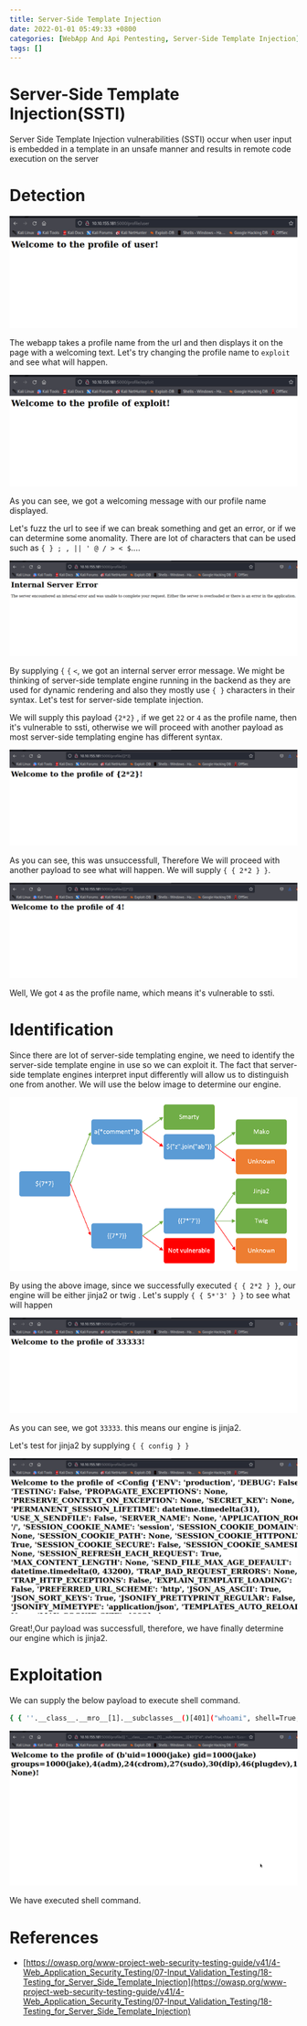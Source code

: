```yaml
---
title: Server-Side Template Injection
date: 2022-01-01 05:49:33 +0800
categories: [WebApp And Api Pentesting, Server-Side Template Injection]
tags: [] 
---
```


# Server-Side Template Injection(SSTI)

 Server Side Template Injection vulnerabilities (SSTI) occur when user input is embedded in a template in an unsafe manner and results in remote code execution on the server
 
# Detection

![ssti](https://raw.githubusercontent.com/cyberkhalid/cyberkhalid.github.io/main/assets/img/ipentest/ssti1.png)

The webapp takes a profile name from the url and then displays it on the page with a welcoming text. Let's try changing the profile name to `exploit` and see what will happen. 

![ssti](https://raw.githubusercontent.com/cyberkhalid/cyberkhalid.github.io/main/assets/img/ipentest/ssti2.png)

As you can see, we got a welcoming message with our profile name displayed.

Let's fuzz the url to see if we can break something and get an error, or if we can determine some anomality. There are lot of characters that can be used such as `{ } ; , || ' @ / > < $`....

![ssti](https://raw.githubusercontent.com/cyberkhalid/cyberkhalid.github.io/main/assets/img/ipentest/ssti3.png)

By supplying `{` `{` `<`, we got an internal server error message. We might be thinking of server-side template engine running in the backend as they are used for dynamic rendering and also they mostly use `{ }` characters in their syntax. Let's test for server-side template injection.

We will supply this payload `{2*2}` , if we get `22` or `4` as the profile name, then it's vulnerable to ssti, otherwise we will proceed with another payload as most server-side templating engine has different syntax.

![ssti](https://raw.githubusercontent.com/cyberkhalid/cyberkhalid.github.io/main/assets/img/ipentest/ssti4.png)

As you can see, this was unsuccessfull, Therefore We will proceed with another payload to see what will happen. We will supply `{ { 2*2 } }`.

![ssti](https://raw.githubusercontent.com/cyberkhalid/cyberkhalid.github.io/main/assets/img/ipentest/ssti5.png)

Well, We got `4` as the profile name, which means it's vulnerable to ssti.

# Identification

Since there are lot of server-side templating engine, we need to identify the server-side template engine in use so we can exploit it. The fact that server-side template engines interpret input differently will allow us to distinguish one from another. We will use the below image to determine our engine.


![engine](https://raw.githubusercontent.com/cyberkhalid/cyberkhalid.github.io/main/assets/img/ipentest/sstiengine.png)

By using the above image, since we successfully executed `{ { 2*2 } }`, our engine will be either jinja2 or twig . Let's supply `{ { 5*'3' } }` to see what will happen


![ssti](https://raw.githubusercontent.com/cyberkhalid/cyberkhalid.github.io/main/assets/img/ipentest/ssti7.png)

As you can see, we got `33333`. this means our engine is jinja2.

Let's test for jinja2 by supplying `{ { config } }`

![ssti](https://raw.githubusercontent.com/cyberkhalid/cyberkhalid.github.io/main/assets/img/ipentest/ssti8.png)

Great!,Our payload was successfull, therefore, we have finally determine our engine which is jinja2.

# Exploitation

We can supply the below payload to execute shell command.

```bash
{ { ''.__class__.__mro__[1].__subclasses__()[401]("whoami", shell=True, stdout=-1).communicate() } }

```

![ssti](https://raw.githubusercontent.com/cyberkhalid/cyberkhalid.github.io/main/assets/img/ipentest/ssti11.png)

We have executed shell command.


# References

- [https://owasp.org/www-project-web-security-testing-guide/v41/4-Web_Application_Security_Testing/07-Input_Validation_Testing/18-Testing_for_Server_Side_Template_Injection](https://owasp.org/www-project-web-security-testing-guide/v41/4-Web_Application_Security_Testing/07-Input_Validation_Testing/18-Testing_for_Server_Side_Template_Injection)
